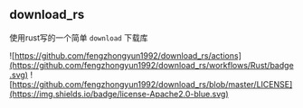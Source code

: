 ## download_rs
使用rust写的一个简单 `download` 下载库

![https://github.com/fengzhongyun1992/download_rs/actions](https://github.com/fengzhongyun1992/download_rs/workflows/Rust/badge.svg)
![https://github.com/fengzhongyun1992/download_rs/blob/master/LICENSE](https://img.shields.io/badge/license-Apache2.0-blue.svg)
